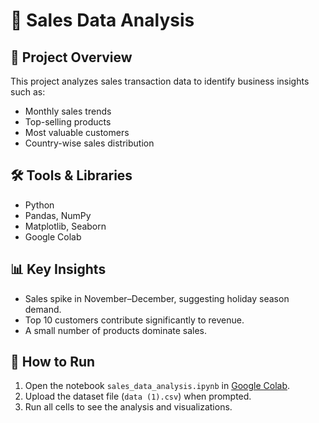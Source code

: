 # 🛒 Sales Data Analysis

## 📌 Project Overview
This project analyzes sales transaction data to identify business insights such as:
- Monthly sales trends
- Top-selling products
- Most valuable customers
- Country-wise sales distribution

## 🛠️ Tools & Libraries
- Python
- Pandas, NumPy
- Matplotlib, Seaborn
- Google Colab

## 📊 Key Insights
- Sales spike in November–December, suggesting holiday season demand.
- Top 10 customers contribute significantly to revenue.
- A small number of products dominate sales.

## 🚀 How to Run
1. Open the notebook `sales_data_analysis.ipynb` in [Google Colab](https://colab.research.google.com/).
2. Upload the dataset file (`data (1).csv`) when prompted.
3. Run all cells to see the analysis and visualizations.


